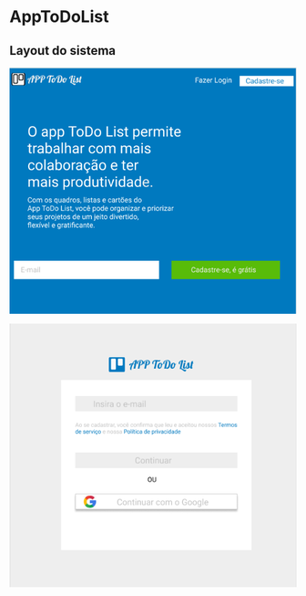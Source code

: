 # AppToDoList
## Layout do sistema
![Tela inicial](images\fotoApp.PNG)

![Tela de castro](images\fotoCadastroApp.PNG)